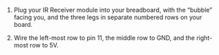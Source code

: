 1. Plug your IR Receiver module into your breadboard, with the “bubble” facing you, and the three legs in separate numbered rows on your board.

2. Wire the left-most row to pin 11, the middle row to GND, and the right-most row to 5V.
